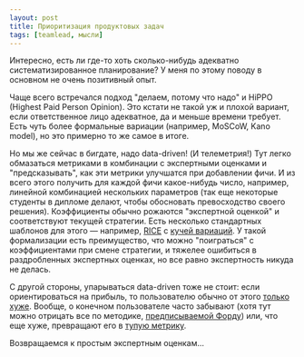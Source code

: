 ```yaml
---
layout: post
title: Приоритизация продуктовых задач
tags: [teamlead, мысли]
---
```

Интересно, есть ли где-то хоть сколько-нибудь адекватно систематизированное планирование? У меня по этому поводу в основном не очень позитивный опыт.

Чаще всего встречался подход "делаем, потому что надо" и HiPPO (Highest Paid Person Opinion). Это кстати не такой уж и плохой вариант, если ответственное лицо адекватное, да и меньше времени требует. Есть чуть более формальные вариации (например, MoSCoW, Kano model), но это примерно то же самое в итоге. 

Но мы же сейчас в бигдате, надо data-driven! (И телеметрия!) Тут легко обмазаться метриками в комбинации с экспертными оценками и "предсказывать", как эти метрики улучшатся при добавлении фичи. И из всего этого получить для каждой фичи какое-нибудь число, например, линейной комбинацией нескольких параметров (так еще некоторые студенты в дипломе делают, чтобы обосновать превосходство своего решения). Коэффициенты обычно рожаются "экспертной оценкой" и соответствуют текущей стратегии. Есть несколько стандартных шаблонов для этого — например, [RICE](https://www.intercom.com/blog/rice-simple-prioritization-for-product-managers/) с [кучей вариаций](https://freedium.cfd/https://jordanlamborn.medium.com/rice-prioritization-alternatives-for-projects-and-features-8-scoring-frameworks-to-replace-rice-4a928b5940ce). У такой формализации есть преимущество, что можно "поиграться" с коэффициентами при смене стратегии, и тяжелее ошибиться в раздробленных экспертных оценках, но все равно экспертность никуда не делась.

С другой стороны, упарываться data-driven тоже не стоит: если ориентироваться на прибыль, то пользователю обычно от этого [только хуже](https://en.wikipedia.org/wiki/Enshittification). Вообще, о конечном пользователе часто забывают (хотя тут можно отрицать все по методике, [предписываемой Форду](https://vc.ru/s/proddev/571177-bystraya-loshad-kotoroy-ne-bylo-ili-pochemu-produkt-dolzhen-reshat-problemy-polzovateley)) или, что еще хуже, превращают его в [тупую метрику](https://nothinghuman.substack.com/p/the-tyranny-of-the-marginal-user).

Возвращаемся к простым экспертным оценкам...

